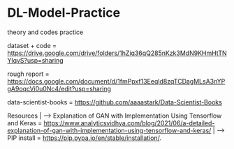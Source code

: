 # DL-Model-Practice
theory and codes practice

dataset + code = https://drive.google.com/drive/folders/1hZiq36qQ285nKzk3MdN9KHmHtTNYlqvS?usp=sharing

rough report = https://docs.google.com/document/d/1fmPpxf13Eeqld8zqTCDagMLsA3nYPgA9oqcVi0u0Nc4/edit?usp=sharing

data-scientist-books = https://github.com/aaaastark/Data-Scientist-Books

Resources
    |
    --> Explanation of GAN with Implementation Using Tensorflow and Keras = https://www.analyticsvidhya.com/blog/2021/06/a-detailed-explanation-of-gan-with-implementation-using-tensorflow-and-keras/
    |
    --> PIP install =  https://pip.pypa.io/en/stable/installation/.
    
